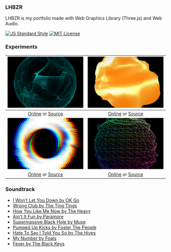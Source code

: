 ### LHBZR
LHBZR is my portfolio made with Web Graphics Library (Three.js) and Web Audio.

[![JS Standard Style](https://img.shields.io/badge/code%20style-standard-brightgreen.svg)](http://standardjs.com/)
[![MIT License](https://img.shields.io/badge/license-mit-blue.svg)](LICENSE)

### Experiments
![Particles Experiment](/dist/img/projects/particles.jpg) | ![Deform Experiment](/dist/img/projects/deform.jpg)
:-: | :-:
[Online](https://lhbzr.com/experiments/particles) or [Source](/experiments/particles) | [Online](https://lhbzr.com/experiments/deform) or [Source](/experiments/deform)
![Triangles Experiment](/dist/img/projects/triangles.jpg) | ![Sphere Experiment](/dist/img/projects/sphere.jpg)
[Online](https://lhbzr.com/experiments/triangles) or [Source](/experiments/triangles) | [Online](https://lhbzr.com/experiments/sphere) or [Source](/experiments/sphere)

### Soundtrack
- [I Won't Let You Down by OK Go](https://soundcloud.com/okgo/i-wont-let-you-down)
- [Wrong Club by The Ting Tings](https://soundcloud.com/the-ting-tings/wrong-club)
- [How You Like Me Now by The Heavy](https://soundcloud.com/theheavyyy/like-me)
- [Ain't It Fun by Paramore](https://soundcloud.com/fueled_by_ramen/paramore-aint-it-fun)
- [Supermassive Black Hole by Muse](https://soundcloud.com/muse/supermassive-black-hole)
- [Pumped Up Kicks by Foster The People](https://soundcloud.com/fosterthepeoplemusic/pumpedupkicks)
- [Hate To Say I Told You So by The Hives](https://soundcloud.com/unablespain/the-hives-hate-to-say-i-told-you-so-unable-radio-edit)
- [My Number by Foals](https://soundcloud.com/foals/foals-my-number)
- [Fever by The Black Keys](https://soundcloud.com/theblackkeys/fever)
